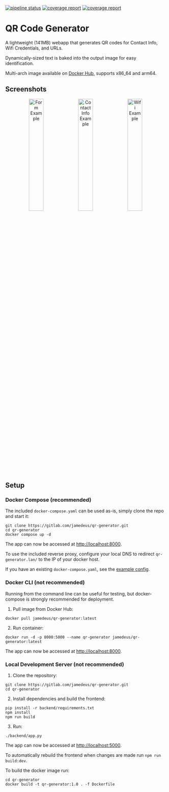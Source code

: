 [![pipeline status](https://gitlab.com/jamedeus/qr-generator/badges/master/pipeline.svg)](https://gitlab.com/jamedeus/qr-generator/-/commits/master)
[![coverage report](https://gitlab.com/jamedeus/qr-generator/badges/master/coverage.svg?job=test_backend&key_text=Backend+Coverage&key_width=120)](https://gitlab.com/jamedeus/qr-generator/-/commits/master)
[![coverage report](https://gitlab.com/jamedeus/qr-generator/badges/master/coverage.svg?job=test_frontend&key_text=Frontend+Coverage&key_width=120)](https://gitlab.com/jamedeus/qr-generator/-/commits/master)

# QR Code Generator

A lightweight (141MB) webapp that generates QR codes for Contact Info, Wifi Credentials, and URLs.

Dynamically-sized text is baked into the output image for easy identification.

Multi-arch image available on [Docker Hub](https://hub.docker.com/r/jamedeus/qr-generator), supports x86_64 and arm64.

## Screenshots

<p align="center">
  <img src="https://gitlab.com/jamedeus/qr-generator/-/raw/master/img/example1.png" width="30%" alt="Form Example">
  <img src="https://gitlab.com/jamedeus/qr-generator/-/raw/master/img/example2.png" width="30%" alt="Contact Info Example">
  <img src="https://gitlab.com/jamedeus/qr-generator/-/raw/master/img/example3.png" width="30%" alt="Wifi Example">
</p>

## Setup

### Docker Compose (recommended)

The included `docker-compose.yaml` can be used as-is, simply clone the repo and start it:
```
git clone https://gitlab.com/jamedeus/qr-generator.git
cd qr-generator
docker compose up -d
```
The app can now be accessed at [http://localhost:8000](http://localhost:8000).

To use the included reverse proxy, configure your local DNS to redirect `qr-generator.lan/` to the IP of your docker host.

If you have an existing `docker-compose.yaml`, see the [example config](/docker-compose.yaml).

### Docker CLI (not recommended)

Running from the command line can be useful for testing, but docker-compose is strongly recommended for deployment.

1. Pull image from Docker Hub:
```
docker pull jamedeus/qr-generator:latest
```

2. Run container:
```
docker run -d -p 8000:5000 --name qr-generator jamedeus/qr-generator:latest
```
The app can now be accessed at [http://localhost:8000](http://localhost:8000).

### Local Development Server (not recommended)

1. Clone the repository:
```
git clone https://gitlab.com/jamedeus/qr-generator.git
cd qr-generator
```

2. Install dependencies and build the frontend:
```
pip install -r backend/requirements.txt
npm install
npm run build
```

3. Run:
```
./backend/app.py
```

The app can now be accessed at [http://localhost:5000](http://localhost:5000).

To automatically rebuild the frontend when changes are made run `npm run build:dev`.

To build the docker image run:
```
cd qr-generator
docker build -t qr-generator:1.0 . -f Dockerfile
```
